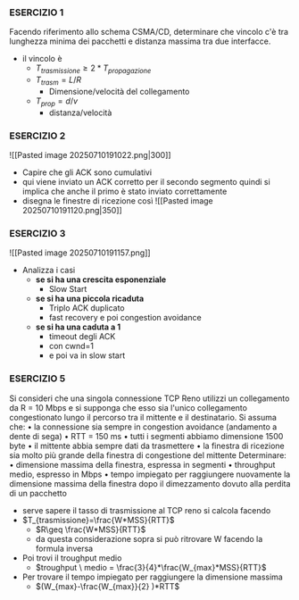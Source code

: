 ### ESERCIZIO 1
Facendo riferimento allo schema CSMA/CD, determinare che 
vincolo c'è tra lunghezza minima dei pacchetti e distanza massima 
tra due interfacce.

- il vincolo è
	- $T_{trasmissione} \geq 2*T_{propagazione}$ 
	- $T_{trasm}​=L/R$
		- Dimensione/velocità del collegamento
	- $T_{prop}​=d/v​$
		- distanza/velocità

### ESERCIZIO 2
![[Pasted image 20250710191022.png|300]]
- Capire che gli ACK sono cumulativi
- qui viene inviato un ACK corretto per il secondo segmento quindi si implica che anche il primo è stato inviato correttamente
- disegna le finestre di ricezione così
![[Pasted image 20250710191120.png|350]]
### ESERCIZIO 3
![[Pasted image 20250710191157.png]]
- Analizza i casi
	- **se si ha una crescita esponenziale**
		- Slow Start
	- **se si ha una piccola ricaduta**
		- Triplo ACK duplicato
		- fast recovery e poi congestion avoidance
	- **se si ha una caduta a 1**
		- timeout degli ACK
		- con cwnd=1
		- e poi va in slow start
### ESERCIZIO 5
Si consideri che una singola connessione TCP Reno utilizzi un collegamento da R = 
10 Mbps e si supponga che esso sia l'unico collegamento congestionato lungo il 
percorso tra il mittente e il destinatario.
Si assuma che:
• la connessione sia sempre in congestion avoidance (andamento a dente di sega)
• RTT = 150 ms
• tutti i segmenti abbiamo dimensione 1500 byte
• il mittente abbia sempre dati da trasmettere
• la finestra di ricezione sia molto più grande della finestra di congestione del mittente
Determinare:
• dimensione massima della finestra, espressa in segmenti
• throughput medio, espresso in Mbps
• tempo impiegato per raggiungere nuovamente la dimensione massima della finestra 
dopo il dimezzamento dovuto alla perdita di un pacchetto 

- serve sapere il tasso di trasmissione al TCP reno si calcola facendo
- $T_{trasmissione}=\frac{W*MSS}{RTT}$
	- $R\geq \frac{W*MSS}{RTT}$ 
	- da questa considerazione  sopra si può ritrovare W facendo la formula inversa
- Poi trovi il troughput medio 
	- $troughput \ medio = \frac{3}{4}*\frac{W_{max}*MSS}{RTT}$ 
- Per trovare il tempo impiegato per raggiungere la dimensione massima
	- $(W_{max}-\frac{W_{max}}{2} )*RTT$  
